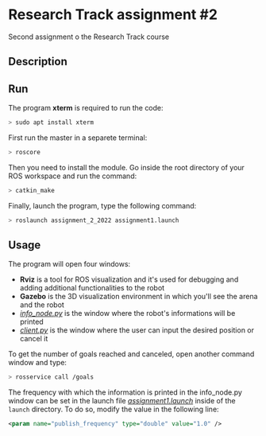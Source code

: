 # Research Track assignment #2
 Second assignment o the Research Track course

## Description

## Run

The program **xterm** is required to run the code:
```sh
> sudo apt install xterm
```

First run the master in a separete terminal:
```sh
> roscore
```

Then you need to install the module. Go inside the root directory of your ROS workspace and run the command:
```sh
> catkin_make
```

Finally, launch the program, type the following command:
```sh
> roslaunch assignment_2_2022 assignment1.launch
```

## Usage

The program will open four windows:
- **Rviz** is a tool for ROS visualization and it's used for debugging and adding additional functionalities to the robot
- **Gazebo** is the 3D visualization environment in which you'll see the arena and the robot
- [*info_node.py*](scripts/info_node.py) is the window where the robot's informations will be printed
- [*client.py*](scripts/client.py) is the window where the user can input the desired position or cancel it

To get the number of goals reached and canceled, open another command window and type:
```sh
> rosservice call /goals
```

The frequency with which the information is printed in the info_node.py window can be set in the launch file [*assignment1.launch*](launch/assignment1.launch) inside of the `launch` directory. To do so, modify the value in the following line:

```xml
<param name="publish_frequency" type="double" value="1.0" />
```